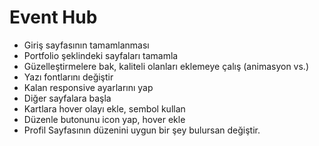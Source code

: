 # Event Hub

<ul>
  <li>Giriş sayfasının tamamlanması</li>
  <li>Portfolio şeklindeki sayfaları tamamla</li>
  <li>Güzelleştirmelere bak, kaliteli olanları eklemeye çalış (animasyon vs.)</li>
  <li>Yazı fontlarını değiştir</li>
  <li>Kalan responsive ayarlarını yap</li>
  <li>Diğer sayfalara başla</li>
  <li>Kartlara hover olayı ekle, sembol kullan</li>
  <li>Düzenle butonunu icon yap, hover ekle</li>
  <li>Profil Sayfasının düzenini uygun bir şey bulursan değiştir.</li>
  

</ul>
